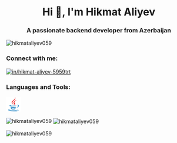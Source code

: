 <h1 align="center">Hi 👋, I'm Hikmat Aliyev</h1>
<h3 align="center">A passionate backend developer from Azerbaijan</h3>

<p align="left"> <img src="https://komarev.com/ghpvc/?username=hikmataliyev059&label=Profile%20views&color=0e75b6&style=flat" alt="hikmataliyev059" /> </p>

<h3 align="left">Connect with me:</h3>
<p align="left">
<a href="https://linkedin.com/in/in/hikmat-aliyev-5959trt" target="blank"><img align="center" src="https://raw.githubusercontent.com/rahuldkjain/github-profile-readme-generator/master/src/images/icons/Social/linked-in-alt.svg" alt="in/hikmat-aliyev-5959trt" height="30" width="40" /></a>
</p>

<h3 align="left">Languages and Tools:</h3>
<p align="left"> <a href="https://www.java.com" target="_blank" rel="noreferrer"> <img src="https://raw.githubusercontent.com/devicons/devicon/master/icons/java/java-original.svg" alt="java" width="40" height="40"/> </a> </p>

<p><img align="left" src="https://github-readme-stats.vercel.app/api/top-langs?username=hikmataliyev059&show_icons=true&locale=en&layout=compact" alt="hikmataliyev059" /></p>

<p>&nbsp;<img align="center" src="https://github-readme-stats.vercel.app/api?username=hikmataliyev059&show_icons=true&locale=en" alt="hikmataliyev059" /></p>

<p><img align="center" src="https://github-readme-streak-stats.herokuapp.com/?user=hikmataliyev059&" alt="hikmataliyev059" /></p>
